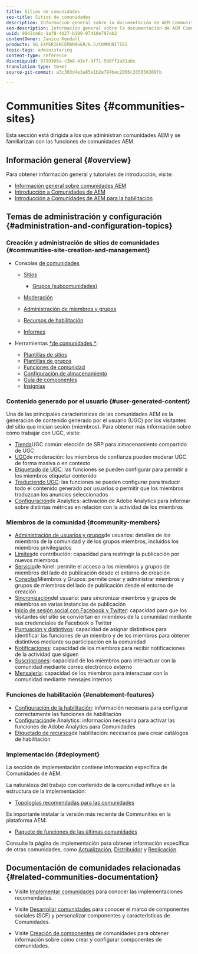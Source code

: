 ```yaml
---
title: Sitios de comunidades
seo-title: Sitios de comunidades
description: Información general sobre la documentación de AEM Communities
seo-description: Información general sobre la documentación de AEM Communities
uuid: 9842ce6c-1af8-4b27-b199-07410e797ab2
contentOwner: Janice Kendall
products: SG_EXPERIENCEMANAGER/6.5/COMMUNITIES
topic-tags: administering
content-type: reference
discoiquuid: 8799386a-c3b8-43cf-9f71-580ff2a81abc
translation-type: tm+mt
source-git-commit: a3c303d4e3a85e1b2e794bec2006c335056309fb

---
```



# Communities Sites {#communities-sites}

Esta sección está dirigida a los que administran comunidades AEM y se familiarizan con las funciones de comunidades AEM.

## Información general {#overview}

Para obtener información general y tutoriales de introducción, visite:

* [Información general sobre comunidades AEM](overview.md)
* [Introducción a Comunidades de AEM](getting-started.md)
* [Introducción a Comunidades de AEM para la habilitación](getting-started-enablement.md)

## Temas de administración y configuración {#administration-and-configuration-topics}

### Creación y administración de sitios de comunidades {#communities-site-creation-and-management}

* Consolas [de comunidades](consoles.md)

   * [Sitios](sites-console.md)

      * [Grupos (subcomunidades)](groups.md)
   * [Moderación](moderation.md)
   * [Administración de miembros y grupos](members.md)
   * [Recursos de habilitación](resources.md)
   * [Informes](reports.md)


* Herramientas [*de comunidades *](tools.md):

   * [Plantillas de sitios](sites.md)
   * [Plantillas de grupos](tools-groups.md)
   * [Funciones de comunidad](functions.md)
   * [Configuración de almacenamiento](srp-config.md)
   * [Guía de componentes](components-guide.md)
   * [Insignias](badges.md)


### Contenido generado por el usuario {#user-generated-content}

Una de las principales características de las comunidades AEM es la generación de contenido generado por el usuario (UGC) por los visitantes del sitio que inician sesión (miembros). Para obtener más información sobre cómo trabajar con UGC, visite:

* [Tienda](working-with-srp.md)UGC común: elección de SRP para almacenamiento compartido de UGC
* [UGC](moderate-ugc.md)de moderación: los miembros de confianza pueden moderar UGC de forma masiva o en contexto
* [Etiquetado de UGC](tag-ugc.md): las funciones se pueden configurar para permitir a los miembros etiquetar contenido
* [Traduciendo UGC](translate-ugc.md): las funciones se pueden configurar para traducir todo el contenido generado por usuarios o permitir que los miembros traduzcan los anuncios seleccionados
* [Configuración](analytics.md)de Analytics: activación de Adobe Analytics para informar sobre distintas métricas en relación con la actividad de los miembros

### Miembros de la comunidad {#community-members}

* [Administración de usuarios y grupos](users.md)de usuarios: detalles de los miembros de la comunidad y de los grupos miembros, incluidos los miembros privilegiados
* [Límites](limits.md)de contribución: capacidad para restringir la publicación por nuevos miembros
* [Servicio](deploy-communities.md#tunnel-service-on-author)de túnel: permite el acceso a los miembros y grupos de miembros del lado de publicación desde el entorno de creación
* [Consolas](members.md)Miembros y Grupos: permite crear y administrar miembros y grupos de miembros del lado de publicación desde el entorno de creación
* [Sincronización](sync.md)del usuario: para sincronizar miembros y grupos de miembros en varias instancias de publicación
* [Inicio de sesión social con Facebook y Twitter](social-login.md): capacidad para que los visitantes del sitio se conviertan en miembros de la comunidad mediante sus credenciales de Facebook o Twitter
* [Puntuación y distintivos](implementing-scoring.md): capacidad de asignar distintivos para identificar las funciones de un miembro y de los miembros para obtener distintivos mediante su participación en la comunidad
* [Notificaciones](notifications.md): capacidad de los miembros para recibir notificaciones de la actividad que siguen
* [Suscripciones](subscriptions.md): capacidad de los miembros para interactuar con la comunidad mediante correo electrónico externo
* [Mensajería](messaging.md): capacidad de los miembros para interactuar con la comunidad mediante mensajes internos

### Funciones de habilitación {#enablement-features}

* [Configuración de la habilitación](enablement.md): información necesaria para configurar correctamente las funciones de habilitación
* [Configuración](analytics.md)de Analytics: información necesaria para activar las funciones de Adobe Analytics para Comunidades
* [Etiquetado de recursos](tag-resources.md)de habilitación: necesarios para crear catálogos de habilitación

### Implementación {#deployment}

La sección de implementación contiene información específica de Comunidades de AEM.

La naturaleza del trabajo con contenido de la comunidad influye en la estructura de la implementación:

* [Topologías recomendadas para las comunidades](topologies.md)

Es importante instalar la versión más reciente de Communities en la plataforma AEM:

* [Paquete de funciones de las últimas comunidades](deploy-communities.md#latestfeaturepack)

Consulte la página de implementación para obtener información específica de otras comunidades, como [Actualización](upgrade.md), [Distribuidor](dispatcher.md) y [Replicación](deploy-communities.md#replication-agents-on-author).

## Documentación de comunidades relacionadas {#related-communities-documentation}

* Visite [Implementar comunidades](deploy-communities.md) para conocer las implementaciones recomendadas.

* Visite [Desarrollar comunidades](communities.md) para conocer el marco de componentes sociales (SCF) y personalizar componentes y características de Comunidades.

* Visite [Creación de componentes](author-communities.md) de comunidades para obtener información sobre cómo crear y configurar componentes de comunidades.
